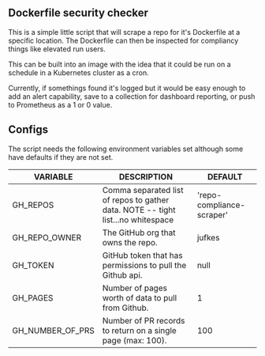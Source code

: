 ## Dockerfile security checker

This is a simple little script that will scrape a repo for it's Dockerfile at a specific location. The Dockerfile can then be inspected for compliancy things like elevated run users. 

This can be built into an image with the idea that it could be run on a schedule in a Kubernetes cluster as a cron. 

Currently, if somethings found it's logged but it would be easy enough to add an alert capability, save to a collection for dashboard reporting, or push to Prometheus as a 1 or 0 value. 

## Configs
The script needs the following environment variables set although some have defaults if they are not set.

| VARIABLE         | DESCRIPTION                                                                      | DEFAULT                          | 
|------------------|----------------------------------------------------------------------------------|----------------------------------|
| GH_REPOS         | Comma separated list of repos to gather data. NOTE -- tight list...no whitespace | 'repo-compliance-scraper'                |
| GH_REPO_OWNER    | The GitHub org that owns the repo.                                               | jufkes               |
| GH_TOKEN         | GitHub token that has permissions to pull the Github api.                        | null                             |
| GH_PAGES         | Number of pages worth of data to pull from Github.                               | 1                                |
| GH_NUMBER_OF_PRS | Number of PR records to return on a single page (max: 100).                      | 100                              |